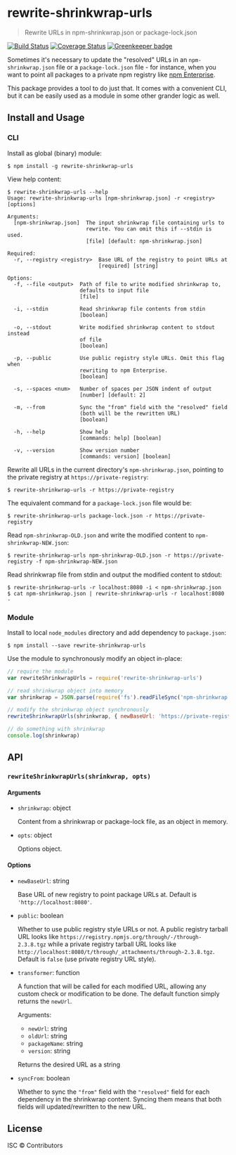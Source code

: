 # rewrite-shrinkwrap-urls

> Rewrite URLs in npm-shrinkwrap.json or package-lock.json

[![Build Status](https://travis-ci.org/nexdrew/rewrite-shrinkwrap-urls.svg?branch=master)](https://travis-ci.org/nexdrew/rewrite-shrinkwrap-urls)
[![Coverage Status](https://coveralls.io/repos/github/nexdrew/rewrite-shrinkwrap-urls/badge.svg?branch=master)](https://coveralls.io/github/nexdrew/rewrite-shrinkwrap-urls?branch=master)
[![Greenkeeper badge](https://badges.greenkeeper.io/nexdrew/rewrite-shrinkwrap-urls.svg)](https://greenkeeper.io/)

Sometimes it's necessary to update the "resolved" URLs in an `npm-shrinkwrap.json` file or a `package-lock.json` file - for instance, when you want to point all packages to a private npm registry like [npm Enterprise](https://www.npmjs.com/enterprise).

This package provides a tool to do just that. It comes with a convenient CLI, but it can be easily used as a module in some other grander logic as well.

## Install and Usage

### CLI

Install as global (binary) module:

```console
$ npm install -g rewrite-shrinkwrap-urls
```

View help content:

```console
$ rewrite-shrinkwrap-urls --help
Usage: rewrite-shrinkwrap-urls [npm-shrinkwrap.json] -r <registry> [options]

Arguments:
  [npm-shrinkwrap.json]  The input shrinkwrap file containing urls to
                         rewrite. You can omit this if --stdin is used.
                         [file] [default: npm-shrinkwrap.json]

Required:
  -r, --registry <registry>  Base URL of the registry to point URLs at
                             [required] [string]

Options:
  -f, --file <output>  Path of file to write modified shrinkwrap to,
                       defaults to input file
                       [file]

  -i, --stdin          Read shrinkwrap file contents from stdin
                       [boolean]

  -o, --stdout         Write modified shrinkwrap content to stdout instead
                       of file
                       [boolean]

  -p, --public         Use public registry style URLs. Omit this flag when
                       rewriting to npm Enterprise.
                       [boolean]

  -s, --spaces <num>   Number of spaces per JSON indent of output
                       [number] [default: 2]

  -m, --from           Sync the "from" field with the "resolved" field
                       (both will be the rewritten URL)
                       [boolean]

  -h, --help           Show help
                       [commands: help] [boolean]

  -v, --version        Show version number
                       [commands: version] [boolean]
```

Rewrite all URLs in the current directory's `npm-shrinkwrap.json`, pointing to the private registry at `https://private-registry`:

```console
$ rewrite-shrinkwrap-urls -r https://private-registry
```

The equivalent command for a `package-lock.json` file would be:

```console
$ rewrite-shrinkwrap-urls package-lock.json -r https://private-registry
```

Read `npm-shrinkwrap-OLD.json` and write the modified content to `npm-shrinkwrap-NEW.json`:

```console
$ rewrite-shrinkwrap-urls npm-shrinkwrap-OLD.json -r https://private-registry -f npm-shrinkwrap-NEW.json
```

Read shrinkwrap file from stdin and output the modified content to stdout:

```console
$ rewrite-shrinkwrap-urls -r localhost:8080 -i < npm-shrinkwrap.json
$ cat npm-shrinkwrap.json | rewrite-shrinkwrap-urls -r localhost:8080 -
```

### Module

Install to local `node_modules` directory and add dependency to `package.json`:

```console
$ npm install --save rewrite-shrinkwrap-urls
```

Use the module to synchronously modify an object in-place:

```js
// require the module
var rewriteShrinkwrapUrls = require('rewrite-shrinkwrap-urls')

// read shrinkwrap object into memory
var shrinkwrap = JSON.parse(require('fs').readFileSync('npm-shrinkwrap.json', { encoding: 'utf8' }))

// modify the shrinkwrap object synchronously
rewriteShrinkwrapUrls(shrinkwrap, { newBaseUrl: 'https://private-registry' })

// do something with shrinkwrap
console.log(shrinkwrap)
```

## API

### `rewriteShrinkwrapUrls(shrinkwrap, opts)`

#### Arguments

- `shrinkwrap`: object

    Content from a shrinkwrap or package-lock file, as an object in memory.

- `opts`: object

    Options object.

#### Options

- `newBaseUrl`: string

    Base URL of new registry to point package URLs at. Default is `'http://localhost:8080'`.

- `public`: boolean

    Whether to use public registry style URLs or not. A public registry tarball URL looks like `https://registry.npmjs.org/through/-/through-2.3.8.tgz` while a private registry tarball URL looks like `http://localhost:8080/t/through/_attachments/through-2.3.8.tgz`. Default is `false` (use private registry URL style).

- `transformer`: function

    A function that will be called for each modified URL, allowing any custom check or modification to be done. The default function simply returns the `newUrl`.

    Arguments:

    - `newUrl`: string
    - `oldUrl`: string
    - `packageName`: string
    - `version`: string

    Returns the desired URL as a string

- `syncFrom`: boolean

    Whether to sync the `"from"` field with the `"resolved"` field for each dependency in the shrinkwrap content. Syncing them means that both fields will updated/rewritten to the new URL.

## License

ISC © Contributors
